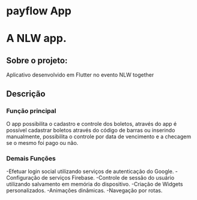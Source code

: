 # payflow App

# A NLW app.

## Sobre o projeto:

Aplicativo desenvolvido em Flutter no evento NLW together

## Descrição

### Função principal
O app possibilita o cadastro e controle dos boletos, através do app é possível cadastrar boletos através do código de barras ou inserindo manualmente,
possibilita o controle por data de vencimento e a checagem se o mesmo foi pago ou não.
### Demais Funções 
-Efetuar login social utilizando serviços de autenticação do Google.
-Configuração de serviços Firebase.
-Controle de sessão do usuário utilizando salvamento em memória do dispositivo.
-Criação de Widgets personalizados.
-Animações dinâmicas.
-Navegação por rotas.


